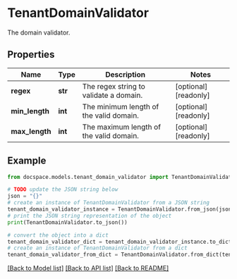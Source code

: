 # TenantDomainValidator

The domain validator.

## Properties

Name | Type | Description | Notes
------------ | ------------- | ------------- | -------------
**regex** | **str** | The regex string to validate a domain. | [optional] [readonly] 
**min_length** | **int** | The minimum length of the valid domain. | [optional] [readonly] 
**max_length** | **int** | The maximum length of the valid domain. | [optional] [readonly] 

## Example

```python
from docspace.models.tenant_domain_validator import TenantDomainValidator

# TODO update the JSON string below
json = "{}"
# create an instance of TenantDomainValidator from a JSON string
tenant_domain_validator_instance = TenantDomainValidator.from_json(json)
# print the JSON string representation of the object
print(TenantDomainValidator.to_json())

# convert the object into a dict
tenant_domain_validator_dict = tenant_domain_validator_instance.to_dict()
# create an instance of TenantDomainValidator from a dict
tenant_domain_validator_from_dict = TenantDomainValidator.from_dict(tenant_domain_validator_dict)
```
[[Back to Model list]](../README.md#documentation-for-models) [[Back to API list]](../README.md#documentation-for-api-endpoints) [[Back to README]](../README.md)


